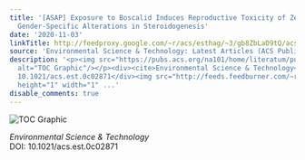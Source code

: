 ```yaml
---
title: '[ASAP] Exposure to Boscalid Induces Reproductive Toxicity of Zebrafish by
  Gender-Specific Alterations in Steroidogenesis'
date: '2020-11-03'
linkTitle: http://feedproxy.google.com/~r/acs/esthag/~3/gb8ZbLaD9tQ/acs.est.0c02871
source: 'Environmental Science & Technology: Latest Articles (ACS Publications)'
description: '<p><img src="https://pubs.acs.org/na101/home/literatum/publisher/achs/journals/content/esthag/0/esthag.ahead-of-print/acs.est.0c02871/20201103/images/medium/es0c02871_0008.gif"
  alt="TOC Graphic"/></p><div><cite>Environmental Science & Technology</cite></div><div>DOI:
  10.1021/acs.est.0c02871</div><img src="http://feeds.feedburner.com/~r/acs/esthag/~4/gb8ZbLaD9tQ"
  height="1" width="1" ...'
disable_comments: true
---
```

<p><img src="https://pubs.acs.org/na101/home/literatum/publisher/achs/journals/content/esthag/0/esthag.ahead-of-print/acs.est.0c02871/20201103/images/medium/es0c02871_0008.gif" alt="TOC Graphic"/></p><div><cite>Environmental Science & Technology</cite></div><div>DOI: 10.1021/acs.est.0c02871</div><img src="http://feeds.feedburner.com/~r/acs/esthag/~4/gb8ZbLaD9tQ" height="1" width="1" ...
